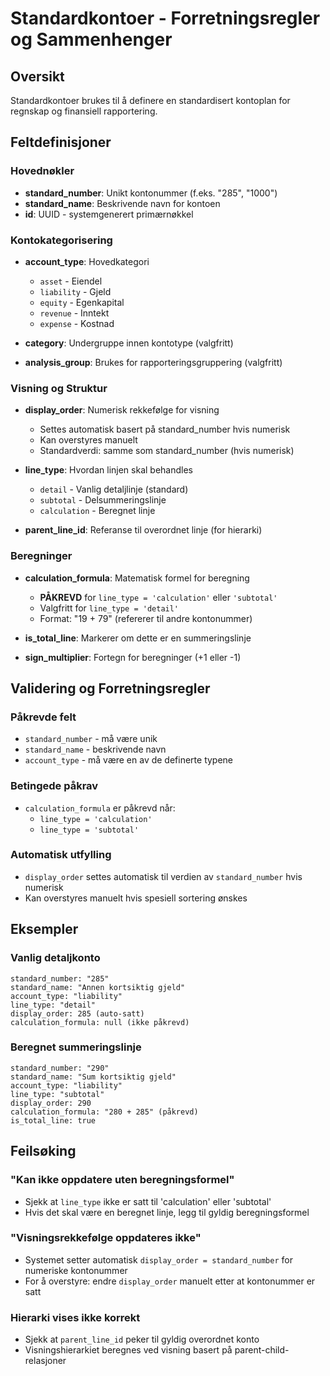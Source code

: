 # Standardkontoer - Forretningsregler og Sammenhenger

## Oversikt
Standardkontoer brukes til å definere en standardisert kontoplan for regnskap og finansiell rapportering.

## Feltdefinisjoner

### Hovednøkler
- **standard_number**: Unikt kontonummer (f.eks. "285", "1000")
- **standard_name**: Beskrivende navn for kontoen
- **id**: UUID - systemgenerert primærnøkkel

### Kontokategorisering
- **account_type**: Hovedkategori
  - `asset` - Eiendel
  - `liability` - Gjeld  
  - `equity` - Egenkapital
  - `revenue` - Inntekt
  - `expense` - Kostnad

- **category**: Undergruppe innen kontotype (valgfritt)
- **analysis_group**: Brukes for rapporteringsgruppering (valgfritt)

### Visning og Struktur
- **display_order**: Numerisk rekkefølge for visning
  - Settes automatisk basert på standard_number hvis numerisk
  - Kan overstyres manuelt
  - Standardverdi: samme som standard_number (hvis numerisk)

- **line_type**: Hvordan linjen skal behandles
  - `detail` - Vanlig detaljlinje (standard)
  - `subtotal` - Delsummeringslinje
  - `calculation` - Beregnet linje

- **parent_line_id**: Referanse til overordnet linje (for hierarki)

### Beregninger
- **calculation_formula**: Matematisk formel for beregning
  - **PÅKREVD** for `line_type = 'calculation'` eller `'subtotal'`
  - Valgfritt for `line_type = 'detail'`
  - Format: "19 + 79" (refererer til andre kontonummer)

- **is_total_line**: Markerer om dette er en summeringslinje
- **sign_multiplier**: Fortegn for beregninger (+1 eller -1)

## Validering og Forretningsregler

### Påkrevde felt
- `standard_number` - må være unik
- `standard_name` - beskrivende navn
- `account_type` - må være en av de definerte typene

### Betingede påkrav
- `calculation_formula` er påkrevd når:
  - `line_type = 'calculation'`
  - `line_type = 'subtotal'`

### Automatisk utfylling
- `display_order` settes automatisk til verdien av `standard_number` hvis numerisk
- Kan overstyres manuelt hvis spesiell sortering ønskes

## Eksempler

### Vanlig detaljkonto
```
standard_number: "285"
standard_name: "Annen kortsiktig gjeld"
account_type: "liability"
line_type: "detail"
display_order: 285 (auto-satt)
calculation_formula: null (ikke påkrevd)
```

### Beregnet summeringslinje
```
standard_number: "290"
standard_name: "Sum kortsiktig gjeld"
account_type: "liability"
line_type: "subtotal"
display_order: 290
calculation_formula: "280 + 285" (påkrevd)
is_total_line: true
```

## Feilsøking

### "Kan ikke oppdatere uten beregningsformel"
- Sjekk at `line_type` ikke er satt til 'calculation' eller 'subtotal'
- Hvis det skal være en beregnet linje, legg til gyldig beregningsformel

### "Visningsrekkefølge oppdateres ikke"
- Systemet setter automatisk `display_order = standard_number` for numeriske kontonummer
- For å overstyre: endre `display_order` manuelt etter at kontonummer er satt

### Hierarki vises ikke korrekt
- Sjekk at `parent_line_id` peker til gyldig overordnet konto
- Visningshierarkiet beregnes ved visning basert på parent-child-relasjoner